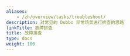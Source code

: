```yaml
---
aliases:
    - /zh/overview/tasks/troubleshoot/
description: 对常见的 Dubbo 异常场景进行排查的思路
linkTitle: 故障排查
title: 故障排查
type: docs
weight: 100
---
```

